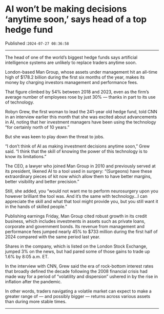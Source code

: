 # AI won’t be making decisions ‘anytime soon,’ says head of a top hedge fund

Published :`2024-07-27 08:36:58`

---

The head of one of the world’s biggest hedge funds says artificial intelligence systems are unlikely to replace traders anytime soon.

London-based Man Group, whose assets under management hit an all-time high of $178.2 billion during the first six months of the year, makes its money by charging investors management and performance fees.

That figure climbed by 54% between 2018 and 2023, even as the firm’s average number of employees rose by just 30% — thanks in part to its use of technology.

Robyn Grew, the first woman to lead the 241-year old hedge fund, told CNN in an interview earlier this month that she was excited about advancements in AI, noting that her investment managers have been using the technology “for certainly north of 10 years.”

But she was keen to play down the threat to jobs.

“I don’t think of AI as making investment decisions anytime soon,” Grew said. “I think that the skill of knowing the power of this technology is to know its limitations.”

The CEO, a lawyer who joined Man Group in 2010 and previously served at its president, likened AI to a tool used in surgery: “(Surgeons) have these extraordinary pieces of kit now which allow them to have better margins, better visibility and better precision.”

Still, she added, you “would not want me to perform neurosurgery upon you however brilliant the tool was. And it’s the same with technology…I can appreciate the skill and what that tool might provide you, but you still want it in the hands of skilled people.”

Publishing earnings Friday, Man Group cited robust growth in its credit business, which includes investments in assets such as private loans, corporate and government bonds. Its revenue from management and performance fees jumped nearly 45% to $733 million during the first half of 2024 compared with the same period last year.

Shares in the company, which is listed on the London Stock Exchange, jumped 3% on the news, but had pared some of those gains to trade up 1.6% by 8:05 a.m. ET.

In the interview with CNN, Grew said the era of rock-bottom interest rates that broadly defined the decade following the 2008 financial crisis had made way for a period of “volatility and dispersion” ushered in by the rise in inflation after the pandemic.

In other words, traders navigating a volatile market can expect to make a greater range of — and possibly bigger — returns across various assets than during more stable times.

---


